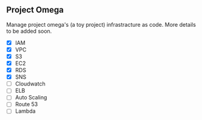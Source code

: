 ## Project Omega

Manage project omega's (a toy project) infrastracture as code. More details to be added soon.

- [x] IAM
- [x] VPC
- [x] S3
- [x] EC2
- [x] RDS
- [x] SNS
- [ ] Cloudwatch
- [ ] ELB
- [ ] Auto Scaling
- [ ] Route 53
- [ ] Lambda
